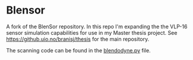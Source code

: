 # Blensor

A fork of the BlenSor repository. In this repo I'm expanding the the VLP-16 sensor simulation capabilities for use in my Master thesis project. See https://github.uio.no/branisj/thesis for the main repository.

The scanning code can be found in the [blendodyne.py](release/scripts/addons/blensor/blendodyne.py) file. 
